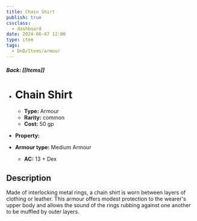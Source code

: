 ```yaml
---
title: Chain Shirt
publish: true
cssclass:
  - dashboard
date: 2024-06-07 12:00
type: item
tags:
  - DnD/Items/armour
---
```


##### Back: [[Items]]

- # Chain Shirt

    - **Type:** Armour
    - **Rarity:** common
    - **Cost:** 50 gp
- **Property:** 
- **Armour type:** Medium Armour
    - **AC:** 13 + Dex

## Description 

Made of interlocking metal rings, a chain shirt is worn between layers of clothing or leather. This armour offers modest protection to the wearer's upper body and allows the sound of the rings rubbing against one another to be muffled by outer layers. 
